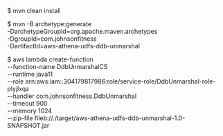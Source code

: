 $ mvn clean install

$ mvn -B archetype:generate \
  -DarchetypeGroupId=org.apache.maven.archetypes \
  -DgroupId=com.johnsonfitness \
  -DartifactId=aws-athena-udfs-ddb-unmarshal

$ aws lambda create-function \
  --function-name DdbUnmarshalCS \
  --runtime java11 \
  --role arn:aws:iam::304179817986:role/service-role/DdbUnmarshal-role-plyjlxqz \
  --handler com.johnsonfitness.DdbUnmarshal\
  --timeout 900 \
  --memory 1024 \
  --zip-file fileb://./target/aws-athena-udfs-ddb-unmarshal-1.0-SNAPSHOT.jar